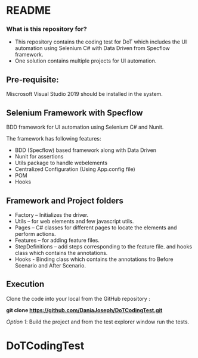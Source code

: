 # README #


### What is this repository for? ###

* This repository contains the coding test for DoT which includes the UI automation using Selenium C# with Data Driven from Specflow framework.
* One solution contains multiple projects for UI automation.

## Pre-requisite: 
Miscrosoft Visual Studio 2019 should be installed in the system.

## Selenium Framework with Specflow
BDD framework for UI automation using Selenium C# and Nunit.

The framework has following features:

- BDD (Specflow) based framework along with Data Driven
- Nunit for assertions
- Utils package to handle webelements
- Centralized Configuration (Using App.config file)
- POM
- Hooks

## Framework and Project folders
- Factory – Initializes the driver.
- Utils – for web elements and few javascript utils.
- Pages – C# classes for different pages to locate the elements and perform actions.
- Features – for adding feature files.
- StepDefinitions – add steps corresponding to the feature file. and hooks class which contains the annotations.
- Hooks - Binding class which contains the annotations fro Before Scenario and After Scenario.

## Execution
Clone the code into your local from the GitHub repository :

**git clone https://github.com/DaniaJoseph/DoTCodingTest.git**

*Option 1*: Build the project and from the test explorer window run the tests.
# DoTCodingTest

